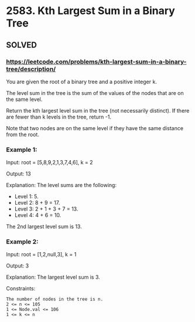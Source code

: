 # 2583. Kth Largest Sum in a Binary Tree

## SOLVED


### https://leetcode.com/problems/kth-largest-sum-in-a-binary-tree/description/

You are given the root of a binary tree and a positive integer k.

The level sum in the tree is the sum of the values of the nodes that are on the same level.

Return the kth largest level sum in the tree (not necessarily distinct). If there are fewer than k levels in the tree, return -1.

Note that two nodes are on the same level if they have the same distance from the root.



### Example 1:

Input: root = [5,8,9,2,1,3,7,4,6], k = 2

Output: 13

Explanation: The level sums are the following:

- Level 1: 5.
- Level 2: 8 + 9 = 17.
- Level 3: 2 + 1 + 3 + 7 = 13.
- Level 4: 4 + 6 = 10.
  
The 2nd largest level sum is 13.

### Example 2:

Input: root = [1,2,null,3], k = 1

Output: 3

Explanation: The largest level sum is 3.



Constraints:

    The number of nodes in the tree is n.
    2 <= n <= 105
    1 <= Node.val <= 106
    1 <= k <= n